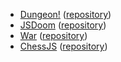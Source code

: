 - [Dungeon!](https://dungeon.yvesgurcan.com/stable) ([repository](https://github.com/yvesgurcan/dungeon))
- [JSDoom](https://doom.yvesgurcan.com) ([repository](https://github.com/yvesgurcan/jsdoom))
- [War](https://war.yvesgurcan.com) ([repository](https://github.com/yvesgurcan/war))
- [ChessJS](https://chess.yvesgurcan.com) ([repository](https://github.com/yvesgurcan/chess))
